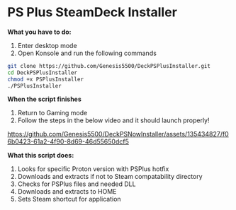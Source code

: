 **PS Plus SteamDeck Installer**
==============

**What you have to do:**
1. Enter desktop mode
2. Open Konsole and run the following commands

```bash
git clone https://github.com/Genesis5500/DeckPSPlusInstaller.git
cd DeckPSPlusInstaller
chmod +x PSPlusInstaller
./PSPlusInstaller
```


**When the script finishes**
1. Return to Gaming mode
2. Follow the steps in the below video and it should launch properly!

https://github.com/Genesis5500/DeckPSNowInstaller/assets/135434827/f06b0423-61a2-4f90-8d69-46d55650dcf5



**What this script does:**
1. Looks for specific Proton version with PSPlus hotfix
2. Downloads and extracts if not to Steam compatability directory
3. Checks for PSPlus files and needed DLL
4. Downloads and extracts to HOME
5. Sets Steam shortcut for application

